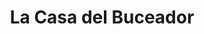 ---
title: "La Casa del Buceador"
url: /ciudad-autonoma-de-buenos-aires/la-casa-del-buceador/
shop: buceo
---